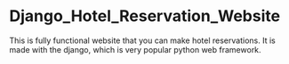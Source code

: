 # Django_Hotel_Reservation_Website
This is fully functional website that you can make hotel reservations. It is made with the django, which is very popular python web framework.
